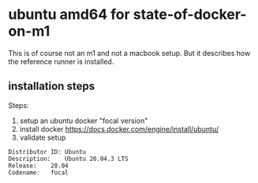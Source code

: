 # ubuntu amd64 for state-of-docker-on-m1

This is of course not an m1 and not a macbook setup. But it describes how the reference runner is installed.

## installation steps

Steps:

1. setup an ubuntu docker "focal version"
2. install docker <https://docs.docker.com/engine/install/ubuntu/>
3. validate setup
```
Distributor ID:	Ubuntu
Description:	Ubuntu 20.04.3 LTS
Release:	20.04
Codename:	focal
```